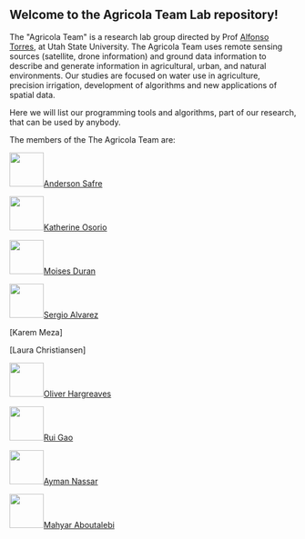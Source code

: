 ## Welcome to the Agricola Team Lab repository! 

The "Agricola Team" is a research lab group directed by Prof [Alfonso Torres](https://github.com/diviningwater), at Utah State University. 
The Agricola Team uses remote sensing sources (satellite, drone information) and ground data information to describe and generate information in agricultural, urban, and natural environments. 
Our studies are focused on water use in agriculture, precision irrigation, development of algorithms and new applications of spatial data. <br>

Here we will list our programming tools and algorithms, part of our research, that can be used by anybody.

The members of the The Agricola Team are:

<img src="https://github.com/andersonsafre.png" width="60px;"/>[Anderson Safre](https://github.com/andersonsafre)

<img src="https://github.com/KJOsorio.png" width="60px;"/>[Katherine Osorio](https://github.com/KJOsorio)

<img src="https://github.com/MRDuran93.png" width="60px;"/>[Moises Duran](https://github.com/MRDuran93)

<img src="https://github.com/alvarezsergiom1.png" width="60px;"/>[Sergio Alvarez](https://github.com/alvarezsergiom1)

[Karem Meza]

[Laura Christiansen]

<img src="https://github.com/OliverHargreaves.png" width="60px;"/>[Oliver Hargreaves](https://github.com/OliverHargreaves)

<img src="https://github.com/RuiGao9.png" width="60px;"/>[Rui Gao](https://github.com/RuiGao9)

<img src="https://github.com/aymnassar.png" width="60px;"/>[Ayman Nassar](https://github.com/aymnassar)

<img src="https://github.com/Mahyarona.png" width="60px;"/>[Mahyar Aboutalebi](https://github.com/Mahyarona)



<!--

**Here are some ideas to get you started:**

🙋‍♀️ A short introduction - what is your organization all about?
🌈 Contribution guidelines - how can the community get involved?
👩‍💻 Useful resources - where can the community find your docs? Is there anything else the community should know?
🍿 Fun facts - what does your team eat for breakfast?
🧙 Remember, you can do mighty things with the power of [Markdown](https://docs.github.com/github/writing-on-github/getting-started-with-writing-and-formatting-on-github/basic-writing-and-formatting-syntax)
-->
